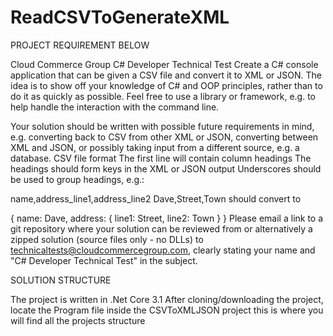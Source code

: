 # ReadCSVToGenerateXML

PROJECT REQUIREMENT BELOW


Cloud Commerce Group C# Developer Technical Test
Create a C# console application that can be given a CSV file and convert it to XML or JSON. The idea is to show off your knowledge of C# and OOP principles, rather than to do it as quickly as possible. Feel free to use a library or framework, e.g. to help handle the interaction with the command line.

Your solution should be written with possible future requirements in mind, e.g. converting back to CSV from other XML or JSON, converting between XML and JSON, or possibly taking input from a different source, e.g. a database. CSV file format The first line will contain column headings The headings should form keys in the XML or JSON output Underscores should be used to group headings, e.g.:

name,address_line1,address_line2
Dave,Street,Town
should convert to

{
    name: Dave,
    address: {
        line1: Street,
        line2: Town
    }
}
Please email a link to a git repository where your solution can be reviewed from or alternatively a zipped solution (source files only - no DLLs) to technicaltests@cloudcommercegroup.com, clearly stating your name and "C# Developer Technical Test" in the subject.

SOLUTION STRUCTURE

The project is written in .Net Core 3.1
After cloning/downloading the project, locate the Program file inside the CSVToXMLJSON project this is where you will find all the projects structure